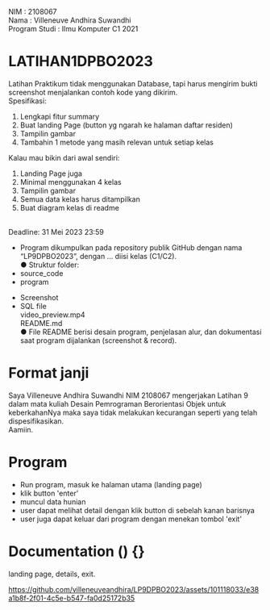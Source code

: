 NIM               : 2108067<br />
Nama              : Villeneuve Andhira Suwandhi<br />
Program Studi     : Ilmu Komputer C1 2021<br />

# LATIHAN1DPBO2023
Latihan Praktikum tidak menggunakan Database, tapi harus mengirim bukti<br />
screenshot menjalankan contoh kode yang dikirim.<br />
Spesifikasi:
1. Lengkapi fitur summary
2. Buat landing Page (button yg ngarah ke halaman daftar residen)
3. Tampilin gambar
4. Tambahin 1 metode yang masih relevan untuk setiap kelas

Kalau mau bikin dari awal sendiri:<br />
1. Landing Page juga
2. Minimal menggunakan 4 kelas
3. Tampilin gambar
4. Semua data kelas harus ditampilkan
5. Buat diagram kelas di readme

<br />Deadline: 31 Mei 2023 23:59<br />
- Program dikumpulkan pada repository publik GitHub dengan nama
“LP9DPBO2023”, dengan … diisi kelas (C1/C2).<br />
● Struktur folder:
- source_code<br />
- program<br />
+ Screenshot<br />
+ SQL file<br />
video_preview.mp4<br />
README.md<br />
● File README berisi desain program, penjelasan alur, dan dokumentasi saat
program dijalankan (screenshot & record).<br />

# Format janji
Saya Villeneuve Andhira Suwandhi NIM 2108067 mengerjakan Latihan 9<br />
dalam mata kuliah Desain Pemrograman Berorientasi Objek untuk keberkahanNya maka saya tidak melakukan kecurangan seperti yang telah dispesifikasikan.<br />
Aamiin.<br />

# Program
- Run program, masuk ke halaman utama (landing page)<br />
- klik button 'enter'<br />
- muncul data hunian<br />
- user dapat melihat detail dengan klik button di sebelah kanan barisnya<br />
- user juga dapat keluar dari program dengan menekan tombol 'exit'<br />

# Documentation () {}
landing page, details, exit.



https://github.com/villeneuveandhira/LP9DPBO2023/assets/101118033/e38a1b8f-2f01-4c5e-b547-fa0d25172b35



